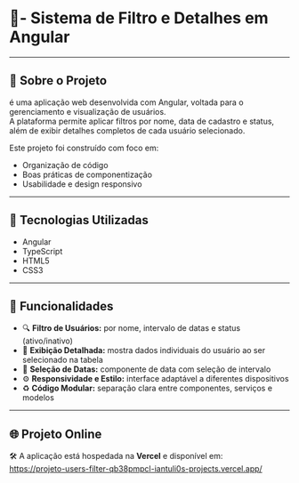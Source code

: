 # 🧠- Sistema de Filtro e Detalhes em Angular

---

## 📌 Sobre o Projeto

é uma aplicação web desenvolvida com Angular, voltada para o gerenciamento e visualização de usuários.  
A plataforma permite aplicar filtros por nome, data de cadastro e status, além de exibir detalhes completos de cada usuário selecionado.

Este projeto foi construído com foco em:

- Organização de código
- Boas práticas de componentização
- Usabilidade e design responsivo

---

## 🚀 Tecnologias Utilizadas

- Angular
- TypeScript
- HTML5
- CSS3

---

## 🎯 Funcionalidades

- 🔍 **Filtro de Usuários:** por nome, intervalo de datas e status (ativo/inativo)
- 🧾 **Exibição Detalhada:** mostra dados individuais do usuário ao ser selecionado na tabela
- 📅 **Seleção de Datas:** componente de data com seleção de intervalo
- ⚙️ **Responsividade e Estilo:** interface adaptável a diferentes dispositivos
- ♻️ **Código Modular:** separação clara entre componentes, serviços e modelos

---

## 🌐 Projeto Online

🛠️ A aplicação está hospedada na **Vercel** e disponível em:  
https://projeto-users-filter-qb38pmpcl-iantuli0s-projects.vercel.app/
